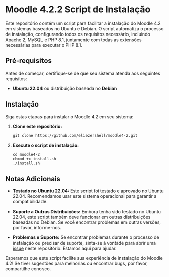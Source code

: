# Moodle 4.2.2 Script de Instalação

Este repositório contém um script para facilitar a instalação do Moodle 4.2 em sistemas baseados no Ubuntu e Debian. O script automatiza o processo de instalação, configurando todos os requisitos necessário, incluindo Apache 2, MySQL e PHP 8.1, juntamente com todas as extensões necessárias para executar o PHP 8.1.

## Pré-requisitos

Antes de começar, certifique-se de que seu sistema atenda aos seguintes requisitos:

- **Ubuntu 22.04** ou distribuição baseada no **Debian**

## Instalação

Siga estas etapas para instalar o Moodle 4.2 em seu sistema:

1. **Clone este repositório:**
   ```
   git clone https://github.com/eliezershell/moodle4-2.git
   ```

2. **Execute o script de instalação:**
   ```
   cd moodle4-2
   chmod +x install.sh
   ./install.sh
   ```
   
## Notas Adicionais

- **Testado no Ubuntu 22.04:** Este script foi testado e aprovado no Ubuntu 22.04. Recomendamos usar este sistema operacional para garantir a compatibilidade.
  
- **Suporte a Outras Distribuições:** Embora tenha sido testado no Ubuntu 22.04, este script também deve funcionar em outras distribuições baseadas no Debian. Se você encontrar problemas em outras versões, por favor, informe-nos.

- **Problemas e Suporte:** Se encontrar problemas durante o processo de instalação ou precisar de suporte, sinta-se à vontade para abrir uma [issue](https://github.com/eliezershell/moodle4-2/issues) neste repositório. Estamos aqui para ajudar.

Esperamos que este script facilite sua experiência de instalação do Moodle 4.2! Se tiver sugestões para melhorias ou encontrar bugs, por favor, compartilhe conosco.
